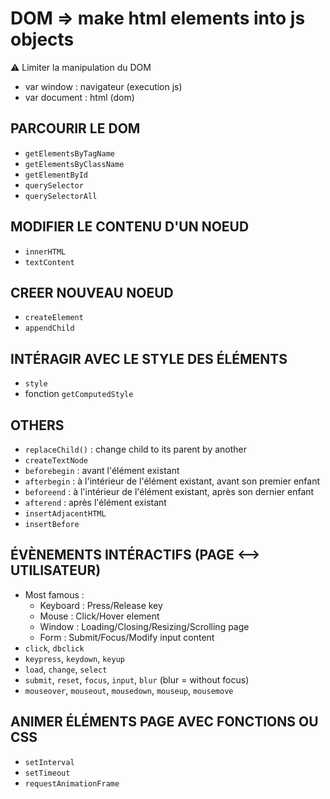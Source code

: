 # DOM => make html elements into js objects
:warning: Limiter la manipulation du DOM
- var window : navigateur (execution js)
- var document : html (dom)

## PARCOURIR LE DOM
- ```getElementsByTagName```
- ```getElementsByClassName```
- ```getElementById```
- ```querySelector```
- ```querySelectorAll```

## MODIFIER LE CONTENU D'UN NOEUD
- ```innerHTML```
- ```textContent```

## CREER NOUVEAU NOEUD
- ```createElement```
- ```appendChild```

## INTÉRAGIR AVEC LE STYLE DES ÉLÉMENTS
- ```style```
- fonction ```getComputedStyle```

## OTHERS
- ```replaceChild()``` : change child to its parent by another
- ```createTextNode```
- ```beforebegin``` : avant l'élément existant
- ```afterbegin``` : à l'intérieur de l'élément existant, avant son premier enfant
- ```beforeend``` : à l'intérieur de l'élément existant, après son dernier enfant
- ```afterend``` : après l'élément existant
- ```insertAdjacentHTML``` 
- ```insertBefore``` 

## ÉVÈNEMENTS INTÉRACTIFS (PAGE <--> UTILISATEUR)
- Most famous :
  - Keyboard : Press/Release key
  - Mouse : Click/Hover element
  - Window : Loading/Closing/Resizing/Scrolling page
  - Form : Submit/Focus/Modify input content
- ```click```, ```dbclick```
- ```keypress```, ```keydown```, ```keyup```
- ```load```, ```change```, ```select```
- ```submit```, ```reset```, ```focus```, ```input```, ```blur``` (blur = without focus)
- ```mouseover```, ```mouseout```, ```mousedown```, ```mouseup```, ```mousemove```

## ANIMER ÉLÉMENTS PAGE AVEC FONCTIONS OU CSS
- ```setInterval```
- ```setTimeout```
- ```requestAnimationFrame```
